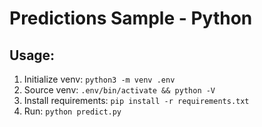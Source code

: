 # Predictions Sample - Python

## Usage:

1. Initialize venv: `python3 -m venv .env`
2. Source venv: `.env/bin/activate && python -V`
3. Install requirements: `pip install -r requirements.txt`
4. Run: `python predict.py`